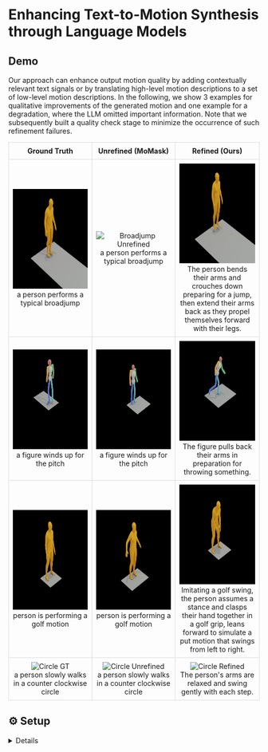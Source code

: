 # Enhancing Text-to-Motion Synthesis through Language Models

## Demo
Our approach can enhance output motion quality by adding contextually relevant text signals or by translating high-level motion descriptions to a set of low-level motion descriptions.
In the following, we show 3 examples for qualitative improvements of the generated motion and one example for a degradation, where the LLM omitted important information.
Note that we subsequently built a quality check stage to minimize the occurrence of such refinement failures.
<!-- |Ground Truth|Unrefined (MoMask)|Refined (Ours)|
|:-:|:-:|:-:|
|![Broadjump GT](./media/broadjump_GT.gif)|![Broadjump Unrefined](./media/broadjump_unrefined.gif)| ![Broadjump Refined](./media/broadjump_refined.gif)|
| a person performs a typical broadjump | a person performs a typical broadjump | The person bends their arms and crouches down preparing for a jump, then extend their arms back as they propel themselves forward with their legs. |
|![Pitch GT](./media/pitch_GT.gif)|![Pitch Unrefined](./media/pitch_unrefined.gif)| ![Pitch Refined](./media/pitch_refined.gif)|
| a figure winds up for the pitch | a figure winds up for the pitch |The figure pulls back their arms in preparation for throwing something. |
|![Golf GT](./media/golf_GT.gif)|![Golf Unrefined](./media/golf_unrefined.gif)| ![Golf Refined](./media/golf_refined.gif)|
| person is performing a golf motion | person is performing a golf motion | Imitating a golf swing, the person assumes a stance and clasps their hand together in a golf grip, leans forward to simulate a put motion that swings from left to right. |
|![Circle GT](./media/circle_GT.gif)|![Circle Unrefined](./media/circle_unrefined.gif)| ![Circle Refined](./media/circle_refined.gif)|
| a person slowly walks in a counter clockwise circle | a person slowly walks in a counter clockwise circle | The person's arms are relaxed and swing gently with each step. | -->

<style>
  .custom-table {
    width: 100%;
    border-collapse: collapse;
  }
  .custom-table th, .custom-table td {
    border: 1px solid #ddd;
    padding: 8px;
    text-align: center;
    vertical-align: middle;
  }
  .custom-table p {
    max-width: 300px;
    margin: auto;
    word-wrap: break-word;
  }
</style>

<table class="custom-table">
  <tr>
    <th>Ground Truth</th>
    <th>Unrefined (MoMask)</th>
    <th>Refined (Ours)</th>
  </tr>
  <tr>
    <td>
      <img src="./media/broadjump_GT.gif" width="200" height="200" alt="Broadjump GT" />
      <p>a person performs a typical broadjump</p>
    </td>
    <td>
      <img src="./media/broadjump_unrefined.gif" width="200" height="200" alt="Broadjump Unrefined" />
      <p>a person performs a typical broadjump</p>
    </td>
    <td>
      <img src="./media/broadjump_refined.gif" width="200" height="200" alt="Broadjump Refined" />
      <p>The person bends their arms and crouches down preparing for a jump, then extend their arms back as they propel themselves forward with their legs.</p>
    </td>
  </tr>
  <tr>
    <td>
      <img src="./media/pitch_GT.gif" width="200" height="200" alt="Pitch GT" />
      <p>a figure winds up for the pitch</p>
    </td>
    <td>
      <img src="./media/pitch_unrefined.gif" width="200" height="200" alt="Pitch Unrefined" />
      <p>a figure winds up for the pitch</p>
    </td>
    <td>
      <img src="./media/pitch_refined.gif" width="200" height="200" alt="Pitch Refined" />
      <p>The figure pulls back their arms in preparation for throwing something.</p>
    </td>
  </tr>
  <tr>
    <td>
      <img src="./media/golf_GT.gif" width="200" height="200" alt="Golf GT" />
      <p>person is performing a golf motion</p>
    </td>
    <td>
      <img src="./media/golf_unrefined.gif" width="200" height="200" alt="Golf Unrefined" />
      <p>person is performing a golf motion</p>
    </td>
    <td>
      <img src="./media/golf_refined.gif" width="200" height="200" alt="Golf Refined" />
      <p>Imitating a golf swing, the person assumes a stance and clasps their hand together in a golf grip, leans forward to simulate a put motion that swings from left to right.</p>
    </td>
  </tr>
  <tr>
    <td>
      <img src="./media/circle_GT.gif" width="200" height="200" alt="Circle GT" />
      <p>a person slowly walks in a counter clockwise circle</p>
    </td>
    <td>
      <img src="./media/circle_unrefined.gif" width="200" height="200" alt="Circle Unrefined" />
      <p>a person slowly walks in a counter clockwise circle</p>
    </td>
    <td>
      <img src="./media/circle_refined.gif" width="200" height="200" alt="Circle Refined" />
      <p>The person's arms are relaxed and swing gently with each step.</p>
    </td>
  </tr>
</table>


## :gear: Setup

<details>

### Clone Repo

This repo relies on submodules ([MoMask](https://github.com/EricGuo5513/momask-codes)). Pull the whole repo with
```
git clone --recurse-submodules https://github.com/mkiefferus/DigitalHumans
```
External repos are found in the folder `external_repos`

### Setup MoMask Repo
<details>

*Disclaimer*: this section is the original setup-section from [MoMask](https://github.com/EricGuo5513/momask-codes). Please follow the link for further details.

### 1. Conda Environment
```
conda env create -f environment.yml
conda activate momask
pip install git+https://github.com/openai/CLIP.git
```
We test our code on Python 3.7.13 and PyTorch 1.7.1

#### Alternative: Pip Installation
<details>
We provide an alternative pip installation in case you encounter difficulties setting up the conda environment.

```
pip install -r requirements.txt
```
We test this installation on Python 3.10

</details>

### 2. Models and Dependencies

#### Download Pre-trained Models
```
bash prepare/download_models.sh
```

#### Download Evaluation Models and Gloves
For evaluation only.
```
bash prepare/download_evaluator.sh
bash prepare/download_glove.sh
```

#### Troubleshooting
To address the download error related to gdown: "Cannot retrieve the public link of the file. You may need to change the permission to 'Anyone with the link', or have had many accesses". A potential solution is to run `pip install --upgrade --no-cache-dir gdown`, as suggested on https://github.com/wkentaro/gdown/issues/43. This should help resolve the issue.

#### (Optional) Download Manually
Visit [[Google Drive]](https://drive.google.com/drive/folders/1b3GnAbERH8jAoO5mdWgZhyxHB73n23sK?usp=drive_link) to download the models and evaluators mannually.

### 3. Get Data

Follow the original [MoMask](https://github.com/EricGuo5513/momask-codes) repo to assemble the HumanML3D dataset.

</details>


### Setup Environment
Make sure to properly setup a separate environment with the `requirements.txt` file.
In case of any problems, these are the most important packages:
- spacy
- torch
- tqdm
- openai

Furthermore, you will need to download the ```en_core_web_sm``` model:
```
python -m spacy download en_core_web_sm
```

### Setup API Token

This project relies on LLMs for text refinement. Accessing these LLMs is done via the OpenAI client. When working with local language models, skip this part. 

When working with OpenAI models (GPT3.5-turbo, GPT4o, ...):
Please create an OPENAI API Token and export it as a global variable to your system. ```OPENAI_API_KEY = ".."```
Follow the instructions given in _"Step 2 - Set up your API key for all projects (recommended)"_ in the [OpenAI API Documentation](https://platform.openai.com/docs/quickstart?context=python) to configure your OpenAI API access.

## Usage
### Motion Description Enhancement
<details>
To generate new motion descriptions for the test dataset of HumanML3D using GPT-3.5 Turbo, run the following:

```
.\prompt_enhancement_models\text_refinement.py --system_prompt extra_sentence.json --folder_name extra_sentence_1 -r
```
* `--folder_name` : (optional) Specifies output folder name (generated automatically if not given: "altered_text_" + current timestamp at `prompt_enhancement/altered_texts/`)
* `--system_prompt` : Name of JSON file with correct system prompt
* `--batch_size` : Batch size for text enhancement (default: 1) (-1 will treat each line in each samples as new input to the language model. This increases output quality but may hit hard request limits per day.)
* `--continue_previous` : Path to folder where refining should be continued (skips already refined samples)
* `--refine_all_samples` : Refine all samples (default: refine test samples only)
* `--early_stop` : Stop after n refined batches (for testing)
* `--from_config` : Parameters in config file will overwrite respective args counterparts
* `-r` : Replace generated samples with original ones if do not match quality expectation
* `-d` : Delete generated samples with original ones if do not match quality expectation (inferior priority to `-r`)


*(Outdated) Note that this script requires the HumanML3D dataset to be present in `external_repos\momask-codes\dataset`. Furthermore, it currently always concatenates the GPT-3.5 output to the original motion description. This can be easily changed by adapting the return statement of the `improved_prompt` function inside `text_refinement.py`.*

</details>

## Contributors
- Anne Marx
- Axel Wagner
- Max Kieffer
- Michael Siebenmann
